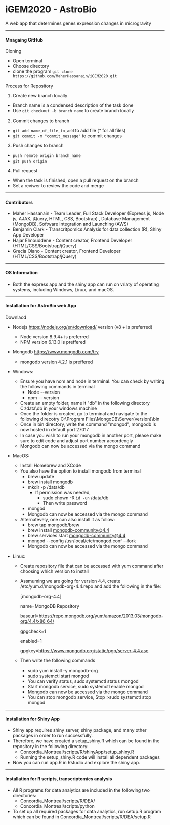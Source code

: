 # iGEM2020 - AstroBio
A web app that determines genes expression changes in microgravity

---------------------------------------------------------------------------------------------------------------------------------------


#### Mnagaing GitHub
  
  Cloning
  
 * Open terminal
 * Choose directory
 * clone the program ```git clone https://github.com/MaherHassanain/iGEM2020.git```
 
Process for Repository

1. Create new branch locally
  * Branch name is a condensed description of the task done
  * Use ```git checkout -b branch_name``` to create branch locally

2. Commit changes to branch
  * ```git add name_of_file_to_add``` to add file (* for all files)
  * ```git commit -m "commit_message"``` to commit changes

3. Push changes to branch
  * ```push remote origin branch_name```
  * ```git push origin```

4. Pull request
  * When the task is finished, open a pull request on the branch
  * Set a reviwer to review the code and merge 
  
---------------------------------------------------------------------------------------------------------------------------------------

#### Contributors

* Maher Hassanain - Team Leader, Full Stack Developer (Express js, Node js, AJAX, jQuery, HTML, CSS, Bootstrap) , Database Management (MongoDB), Software Integration and Launching (AWS)
* Benjamin Clark - Transcritpomics Analysis for data collection (R), Shiny App Developer 
* Hajar Elmouddene - Content creator, Frontend Developer (HTML/CSS/Bootstrap/jQuery)
* Grecia Olano - Content creator, Frontend Developer (HTML/CSS/Bootstrap/jQuery)

---------------------------------------------------------------------------------------------------------------------------------------
 
#### OS Information

* Both the express app and the shiny app can run on vriaty of operating systems, including Windows, Linux, and macOS. 

---------------------------------------------------------------------------------------------------------------------------------------

#### Installation for AstroBio web App

Downlaod
* Nodejs https://nodejs.org/en/download/ version (v8 + is preferred)
    * Node version 8.9.4+ is preferred
    * NPM version 6.13.0 is preffered
* Mongodb https://www.mongodb.com/try 
    * mongodb version 4.2.1 is preffered

* Windows:
    * Ensure you have nom and node in terminal. You can check by writing the following commands in terminal
        * Node --version
        * npm -- version 
    * Create an empty folder, name it "db" in the following directory C:\data\db in your windows machine
    * Once the folder is created, go to terminal and navigate to the following direcotry C:\Program Files\MongoDB\Server\(version)\bin
    * Once in bin directory, write the command "mongod", mongodb is now hosted in default port 27017
    * In case you wish to run your mongodb in another port, please make sure to edit code and adjust port number accordengly 
    * Mongodb can now be accessed via the mongo command
    
* MacOS:
    * Install Homebrew and XCode
    * You also have the option to install mongodb from terminal
         * brew update
        * brew install mongodb
        * mkdir -p /data/db
            * If permission was needed, 
                * sudo chown -R `id -un` /data/db
                * Then write password
         * mongod
         * Mongodb can now be accessed via the mongo command
    * Alternatevely, one can also install it as follow:
        * brew tap mongodb/brew
        * brew install mongodb-community@4.4 
        * brew services start mongodb-community@4.4
        * mongod --config /usr/local/etc/mongod.conf --fork
        * Mongodb can now be accessed via the mongo command
    
* Linux:
    * Create repository file that can be accessed with yum command after choosing which version to install
    * Assmuming we are going for version 4.4, create /etc/yum.d/mongodb-org-4.4.repo and add the following in the file:
    
      [mongodb-org-4.4]
      
      name=MongoDB Repository
      
      baseurl=https://repo.mongodb.org/yum/amazon/2013.03/mongodb-org/4.4/x86_64/
      
      gpgcheck=1
      
      enabled=1
      
      gpgkey=https://www.mongodb.org/static/pgp/server-4.4.asc
      
    * Then write the following commands
        * sudo yum install -y mongodb-org
        * sudo systemctl start mongod
        * You can verify status, sudo systemctl status mongod
        * Start mongodb service, sudo systemctl enable mongod
        * Mongodb can now be accessed via the mongo command
        * You can stop mongodb service, Stop >sudo systemctl stop mongod
        
---------------------------------------------------------------------------------------------------------------------------------------

#### Installation for Shiny App 

* Shiny app requires shiny server, shiny package, and many other packages in order to run successfully. 
* Therefore, we have created a setup_shiny.R which can be found in the repository in the following directory:
    * Concordia_Montreal/scripts/R/shinyApp/setup_shiny.R 
    * Running the setup_shiny.R code will install all dependent packages
* Now you can run app.R in Rstudio and explore the shiny app.

---------------------------------------------------------------------------------------------------------------------------------------

#### Installation for R scripts, transcriptomics analysis

* All R programs for data analytics are included in the following two directories: 
    * Concordia_Montreal/scripts/R/DEA/  
    * Concordia_Montreal/scripts/python
 * To set up all required packages for data analytics, run setup.R program which can be found in Concordia_Montreal/scripts/R/DEA/setup.R
